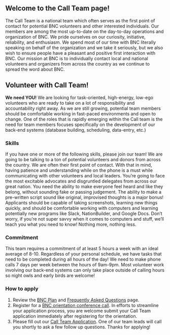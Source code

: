 ## Welcome to the Call Team page!

The Call Team is a national team which often serves as the first point of contact for potential BNC volunteers and other interested individuals. Our members are among the most up-to-date on the day-to-day operations and organization of BNC. We pride ourselves on our curiosity, initiative, reliability, and enthusiasm. We spend most of our time with BNC literally speaking on behalf of the organization and we take it seriously, but we also wish to ensure people have a pleasant and positive first interaction with BNC. Our mission at BNC is to individually contact local and national volunteers and organizers from across the country as we continue to spread the word about BNC.

## Volunteer with Call Team!

**We need YOU!** We are looking for task-oriented, high-energy, low-ego volunteers who are ready to take on a lot of responsibility and accountability right away. As we are still growing, potential team members should be comfortable working in fast-paced environments and open to change. One of the roles that is rapidly emerging within the Call team is the need for team members focuses specifically on the development of our back-end systems (database building, scheduling, data-entry, etc.)

### Skills
If you have one or more of the following skills, please join our team! We are going to be talking to a ton of potential volunteers and donors from across the country. We are often their first point of contact. With that in mind, having patience and understanding while on the phone is a must while communicating with other volunteers and local leaders. You’re going to face the most excitable advocates and disgruntled delegates from across our great nation. You need the ability to make everyone feel heard and like they belong, without sounding fake or passing judgement. The ability to make a pre-written script sound like original, improvised thoughts is a major bonus! Applicants should be capable of taking screenshots, learning new things quickly, and should be comfortable working with computers and learning potentially new programs like Slack, NationBuilder, and Google Docs. Don’t worry, if you’re not super savvy when it comes to computers and stuff, we’ll teach you what you need to know! Nothing more, nothing less.

### Commitment
This team requires a commitment of at least 5 hours a week with an ideal average of 8-10. Regardless of your personal schedule, we have tasks that need to be completed during all hours of the day! We need to make phone calls 7 days per week between the hours of 9am-9pm. Most volunteer work involving our back-end systems can only take place outside of calling hours so night owls and early birds are welcome!

### How to apply
1. Review the [BNC Plan](/plan) and [Frequently Asked Questions](/faq) page.
1. Register for a [BNC orientation conference call](/call). In efforts to streamline your application process, you are welcome submit your Call Team application immediately after registering for the orientation.
1. Please fill out our [Call Team Application](https://docs.google.com/forms/d/e/1FAIpQLSePyeKppo5Gk6nyxffc32fc5QTlE1YAvJF_YHnaLGhNZG_2Gw/viewform?c=0&w=1). One of our team leads will call you shortly to ask a few follow up questions. Thanks for applying!